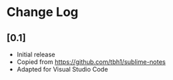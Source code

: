 # Change Log
## [0.1]
- Initial release
- Copied from https://github.com/tbh1/sublime-notes
- Adapted for Visual Studio Code
